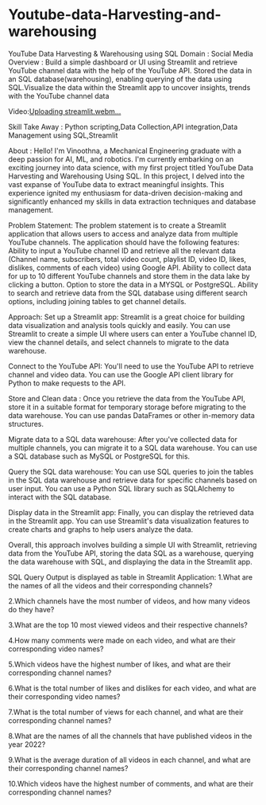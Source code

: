 # Youtube-data-Harvesting-and-warehousing
YouTube Data Harvesting & Warehousing using SQL
Domain : Social Media
Overview :
Build a simple dashboard or UI using Streamlit and retrieve YouTube channel data with the help of the YouTube API. Stored the data in an SQL database(warehousing), enabling querying of the data using SQL.Visualize the data within the Streamlit app to uncover insights, trends with the YouTube channel data

Video:[Uploading streamlit.webm...]()

Skill Take Away :
Python scripting,Data Collection,API integration,Data Management using SQL,Streamlit

About :
Hello! I'm Vinoothna, a Mechanical Engineering graduate with a deep passion for AI, ML, and robotics. I'm currently embarking on an exciting journey into data science, with my first project titled YouTube Data Harvesting and Warehousing Using SQL. In this project, I delved into the vast expanse of YouTube data to extract meaningful insights. This experience ignited my enthusiasm for data-driven decision-making and significantly enhanced my skills in data extraction techniques and database management.

Problem Statement:
The problem statement is to create a Streamlit application that allows users to access and analyze data from multiple YouTube channels.
The application should have the following features:
  Ability to input a YouTube channel ID and retrieve all the relevant data (Channel name, subscribers, total video count, playlist ID, video ID, likes, dislikes, comments of each video) using Google API.
 Ability to collect data for up to 10 different YouTube channels and store them in the data lake by clicking a button.
 Option to store the data in a MYSQL or PostgreSQL.
Ability to search and retrieve data from the SQL database using different search options, including joining tables to get channel details.

Approach:
Set up a Streamlit app: Streamlit is a great choice for building data visualization and analysis tools quickly and easily. You can use Streamlit to create a simple UI where users can enter a YouTube channel ID, view the channel details, and select channels to migrate to the data warehouse.


Connect to the YouTube API: You'll need to use the YouTube API to retrieve channel and video data. You can use the Google API client library for Python to make requests to the API.

Store and Clean data : Once you retrieve the data from the YouTube API, store it in a suitable format for temporary storage before migrating to the data warehouse. You can use pandas DataFrames or other in-memory data structures.

Migrate data to a SQL data warehouse: After you've collected data for multiple channels, you can migrate it to a SQL data warehouse. You can use a SQL database such as MySQL or PostgreSQL for this.

Query the SQL data warehouse: You can use SQL queries to join the tables in the SQL data warehouse and retrieve data for specific channels based on user input. You can use a Python SQL library such as SQLAlchemy to interact with the SQL database.

Display data in the Streamlit app: Finally, you can display the retrieved data in the Streamlit app. You can use Streamlit's data visualization features to create charts and graphs to help users analyze the data.

Overall, this approach involves building a simple UI with Streamlit, retrieving data from the YouTube API, storing the data SQL as a warehouse, querying the data warehouse with SQL, and displaying the data in the Streamlit app.

SQL Query Output is displayed as table in Streamlit Application:
1.What are the names of all the videos and their corresponding channels?


2.Which channels have the most number of videos, and how many videos do
 they have?

 
3.What are the top 10 most viewed videos and their respective channels?


4.How many comments were made on each video, and what are their
 corresponding video names?

 
5.Which videos have the highest number of likes, and what are their 
corresponding channel names?


6.What is the total number of likes and dislikes for each video, and what are 
their corresponding video names?


7.What is the total number of views for each channel, and what are their 
corresponding channel names?


8.What are the names of all the channels that have published videos in the year
 2022?

 
9.What is the average duration of all videos in each channel, and what are their 
corresponding channel names?


10.Which videos have the highest number of comments, and what are their 
corresponding channel names?
